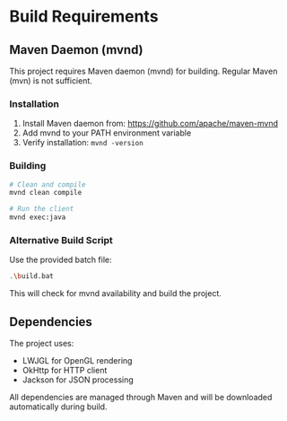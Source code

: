 # Build Requirements

## Maven Daemon (mvnd)

This project requires Maven daemon (mvnd) for building. Regular Maven (mvn) is not sufficient.

### Installation

1. Install Maven daemon from: https://github.com/apache/maven-mvnd
2. Add mvnd to your PATH environment variable
3. Verify installation: `mvnd -version`

### Building

```bash
# Clean and compile
mvnd clean compile

# Run the client
mvnd exec:java
```

### Alternative Build Script

Use the provided batch file:
```bash
.\build.bat
```

This will check for mvnd availability and build the project.

## Dependencies

The project uses:
- LWJGL for OpenGL rendering
- OkHttp for HTTP client
- Jackson for JSON processing

All dependencies are managed through Maven and will be downloaded automatically during build.